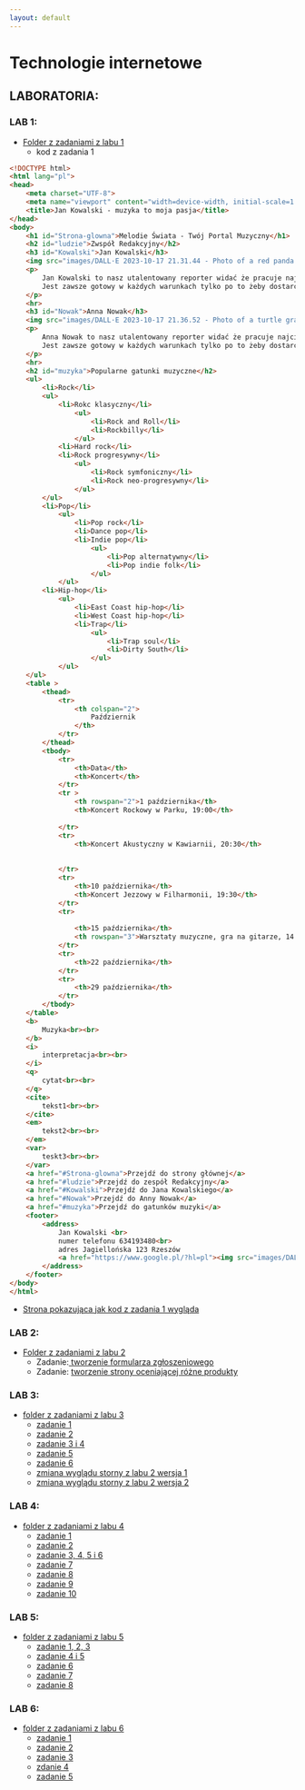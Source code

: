 ```yaml
---
layout: default
---
```


# Technologie internetowe

## LABORATORIA:

### LAB 1: 

- [Folder z zadaniami z labu 1](https://github.com/Prawy126/Technologie_Intenetowe/tree/main/lab1)
  - kod z zadania 1  
```html
<!DOCTYPE html>
<html lang="pl">
<head>
    <meta charset="UTF-8">
    <meta name="viewport" content="width=device-width, initial-scale=1.0">
    <title>Jan Kowalski - muzyka to moja pasja</title>
</head>
<body>
    <h1 id="Strona-glowna">Melodie Świata - Twój Portal Muzyczny</h1>
    <h2 id="ludzie">Zwspół Redakcyjny</h2>
    <h3 id="Kowalski">Jan Kowalski</h3>
    <img src="images/DALL·E 2023-10-17 21.31.44 - Photo of a red panda lying on a branch, lazily nibbling on a bamboo leaf. Sunlight filters through the canopy, casting dappled shadows.jpeg" alt="Panda czerwona">
    <p>
        Jan Kowalski to nasz utalentowany reporter widać że pracuje najciężej i zawsze daje oryginalne materiały i tematy.<br>
        Jest zawsze gotowy w każdych warunkach tylko po to żeby dostarczyć wam świeżych informacji ze świata muzyki
    </p>
    <hr>
    <h3 id="Nowak">Anna Nowak</h3>
    <img src="images/DALL·E 2023-10-17 21.36.52 - Photo of a turtle gracefully gliding underwater, with its limbs extended and bubbles trailing behind it. The sunlight pierces the water.jpeg" alt="Żółw">
    <p>
        Anna Nowak to nasz utalentowany reporter widać że pracuje najciężej i zawsze daje oryginalne materiały i tematy.<br>
        Jest zawsze gotowy w każdych warunkach tylko po to żeby dostarczyć wam świeżych informacji ze świata muzyki
    </p>
    <hr>
    <h2 id="muzyka">Popularne gatunki muzyczne</h2>
    <ul>
        <li>Rock</li>
        <ul>
            <li>Rokc klasyczny</li>
                <ul>
                    <li>Rock and Roll</li>
                    <li>Rockbilly</li>
                </ul>
            <li>Hard rock</li>
            <li>Rock progresywny</li>
                <ul>
                    <li>Rock symfoniczny</li>
                    <li>Rock neo-progresywny</li>
                </ul>
        </ul>
        <li>Pop</li>
            <ul>
                <li>Pop rock</li>
                <li>Dance pop</li>
                <li>Indie pop</li>
                    <ul>
                        <li>Pop alternatywny</li>
                        <li>Pop indie folk</li>
                    </ul>
            </ul>
        <li>Hip-hop</li>
            <ul>
                <li>East Coast hip-hop</li>
                <li>West Coast hip-hop</li>
                <li>Trap</li>
                    <ul>
                        <li>Trap soul</li>
                        <li>Dirty South</li>
                    </ul>
            </ul>
    </ul>
    <table >
        <thead>
            <tr>
                <th colspan="2">
                    Październik
                </th>
            </tr>
        </thead>
        <tbody>
            <tr>
                <th>Data</th>
                <th>Koncert</th>
            </tr>
            <tr >
                <th rowspan="2">1 października</th>
                <th>Koncert Rockowy w Parku, 19:00</th>
                
            </tr>
            <tr>
                <th>Koncert Akustyczny w Kawiarnii, 20:30</th>
                
                
            </tr>
            <tr>
                <th>10 października</th>
                <th>Koncert Jezzowy w Filharmonii, 19:30</th>
            </tr>
            <tr>
               
                <th>15 października</th>
                <th rowspan="3">Warsztaty muzyczne, gra na gitarze, 14:00</th>
            </tr>
            <tr>
                <th>22 października</th>
            </tr>
            <tr>
                <th>29 października</th>
            </tr>
        </tbody>
    </table>
    <b>
        Muzyka<br><br>
    </b>
    <i>
        interpretacja<br><br>
    </i>
    <q>
        cytat<br><br>
    </q>
    <cite>
        tekst1<br><br>
    </cite>
    <em>
        tekst2<br><br>
    </em>
    <var>
        teskt3<br><br>
    </var>
    <a href="#Strona-glowna">Przejdź do strony głównej</a>
    <a href="#ludzie">Przejdź do zespół Redakcyjny</a>
    <a href="#Kowalski">Przejdź do Jana Kowalskiego</a>
    <a href="#Nowak">Przejdź do Anny Nowak</a>
    <a href="#muzyka">Przejdź do gatunków muzyki</a>
    <footer>
        <address>
            Jan Kowalski <br>
            numer telefonu 634193480<br>
            adres Jagiellońska 123 Rzeszów
            <a href="https://www.google.pl/?hl=pl"><img src="images/DALL·E 2023-10-17 22.18.46 - Illustration depicting an abstract scene with swirling colors and shapes overlapping each other, evoking a sense of movement and fluidity.png"></a>
        </address>
    </footer>
</body>
</html>
```

  - [Strona pokazująca jak kod z zadania 1 wygląda](https://prawy126.github.io/Technologie_Intenetowe/lab1)

### LAB 2: 

  - [Folder z zadaniami z labu 2](https://github.com/Prawy126/Technologie_Intenetowe/tree/main/lab2)
    - Zadanie:[ tworzenie formularza zgłoszeniowego](https://prawy126.github.io/Technologie_Intenetowe/lab2/kontakt.html)
    - Zadanie: [tworzenie strony oceniającej różne produkty](https://prawy126.github.io/Technologie_Intenetowe/lab2/strona.html)

### LAB 3: 

- [folder z zadaniami z labu 3](https://github.com/Prawy126/Technologie_Intenetowe/tree/main/lab3)
  - [zadanie 1](https://prawy126.github.io/Technologie_Intenetowe/lab3/index.html)
  - [zadanie 2](https://prawy126.github.io/Technologie_Intenetowe/lab3/index2.html)
  - [zadanie 3 i 4](https://prawy126.github.io/Technologie_Intenetowe/lab3/zadanie4.html)
  - [zadanie 5](https://prawy126.github.io/Technologie_Intenetowe/lab3/zadanie5.html)
  - [zadanie 6](https://prawy126.github.io/Technologie_Intenetowe/lab3/zadanie6.html)
  - [zmiana wyglądu storny z labu 2 wersja 1](https://prawy126.github.io/Technologie_Intenetowe/lab3/strona.html)
  - [zmiana wyglądu storny z labu 2 wersja 2](https://prawy126.github.io/Technologie_Intenetowe/lab3/strona2.html)

### LAB 4: 

- [folder z zadaniami z labu 4](https://github.com/Prawy126/Technologie_Intenetowe/tree/main/lab4)
  - [zadanie 1](https://prawy126.github.io/Technologie_Intenetowe/lab4/zadanie1.html)
  - [zadanie 2](https://prawy126.github.io/Technologie_Intenetowe/lab4/zadanie2.html)
  - [zadanie 3, 4, 5 i 6](https://prawy126.github.io/Technologie_Intenetowe/lab4/zadanie3.html)
  - [zadanie 7](https://prawy126.github.io/Technologie_Intenetowe/lab4/zadanie7.html)
  - [zadanie 8](https://prawy126.github.io/Technologie_Intenetowe/lab4/zadanie8.html)
  - [zadanie 9](https://prawy126.github.io/Technologie_Intenetowe/lab4/zadanie9.html)
  - [zadanie 10](https://prawy126.github.io/Technologie_Intenetowe/lab4/zadanie10.html)

### LAB 5: 

- [folder z zadaniami z labu 5](https://github.com/Prawy126/Technologie_Intenetowe/tree/main/lab5)
  - [zadanie 1, 2, 3](https://prawy126.github.io/Technologie_Intenetowe/lab5/zadanie2.html)
  - [zadanie 4 i 5](https://prawy126.github.io/Technologie_Intenetowe/lab5/zadanie4.html)
  - [zadanie 6](https://prawy126.github.io/Technologie_Intenetowe/lab5/zadanie6.html)
  - [zadanie 7](https://prawy126.github.io/Technologie_Intenetowe/main/lab5/zadanie7.html)
  - [zadanie 8](https://prawy126.github.io/Technologie_Intenetowe/main/lab5/zadanie8.html)

### LAB 6: 

- [folder z zadaniami z labu 6](https://github.com/Prawy126/Technologie_Intenetowe/tree/main/lab6)
  - [zadanie 1](https://prawy126.github.io/Technologie_Intenetowe/main/lab6/zadanie1.html)
  - [zadanie 2](https://prawy126.github.io/Technologie_Intenetowe/main/lab6/zadanie2.html)
  - [zadanie 3](https://prawy126.github.io/Technologie_Intenetowe/main/lab6/simple-slider.html)
  - [zdanie 4](https://github.com/Prawy126/Technologie_Intenetowe/tree/main/lab6/custom-checkbox.html)
  - [zadanie 5](https://github.com/Prawy126/Technologie_Intenetowe/tree/main/lab6/zadanie5.html)
